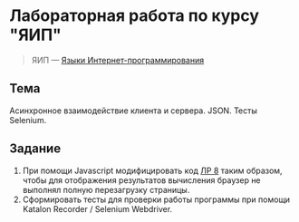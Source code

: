 # Лабораторная работа по курсу "ЯИП"

> ЯИП — [Языки Интернет-программирования][1] 

## Тема

Асинхронное взаимодействие клиента и сервера. JSON. Тесты Selenium.

## Задание

1. При помощи Javascript модифицировать код [ЛР 8][2] таким образом, чтобы для отображения результатов вычисления браузер не выполнял полную перезагрузку страницы.
2. Сформировать тесты для проверки работы программы при помощи Katalon Recorder / Selenium Webdriver.

[1]: <https://e-learning.bmstu.ru/iu6/course/view.php?id=119> "Курс \"ЯИП\" на сайте ведущей кафедры"
[2]: <https://github.com/MrAlexol/IPL_RoR_Lab8> "Лабораторная работа №8"
